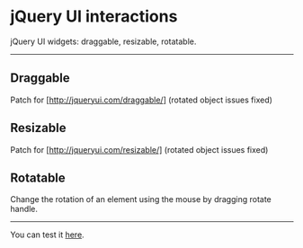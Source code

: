 jQuery UI interactions
======================

jQuery UI widgets: draggable, resizable, rotatable.

***

## Draggable
Patch for [http://jqueryui.com/draggable/]  (rotated object issues fixed)

## Resizable
Patch for [http://jqueryui.com/resizable/]  (rotated object issues fixed)

## Rotatable
Change the rotation of an element using the mouse by dragging rotate handle.

***

You can test it [here](http://jsfiddle.net/xx1wa3xr/).
